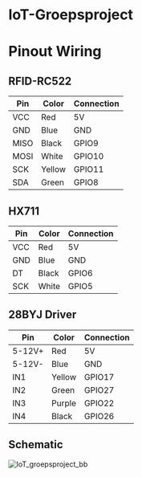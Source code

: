 # IoT-Groepsproject

# Pinout Wiring

## RFID-RC522

| Pin  | Color  | Connection |
|------|--------|------------|
| VCC  | Red    | 5V         |
| GND  | Blue   | GND        |
| MISO | Black  | GPIO9      |
| MOSI | White  | GPIO10     |
| SCK  | Yellow | GPIO11     |
| SDA  | Green  | GPIO8      |

## HX711

| Pin  | Color  | Connection |
|------|--------|------------|
| VCC  | Red    | 5V         |
| GND  | Blue   | GND        |
| DT   | Black  | GPIO6      |
| SCK  | White  | GPIO5      |

## 28BYJ Driver

| Pin     | Color  | Connection |
|---------|--------|------------|
| 5-12V+  | Red    | 5V         |
| 5-12V-  | Blue   | GND        |
| IN1     | Yellow | GPIO17     |
| IN2     | Green  | GPIO27     |
| IN3     | Purple | GPIO22     |
| IN4     | Black  | GPIO26     |

## Schematic
![IoT_groepsproject_bb](https://github.com/r0901651/IoT-Groepsproject/assets/95848828/3788f68d-d4c6-4496-8499-084b357a9a47)
